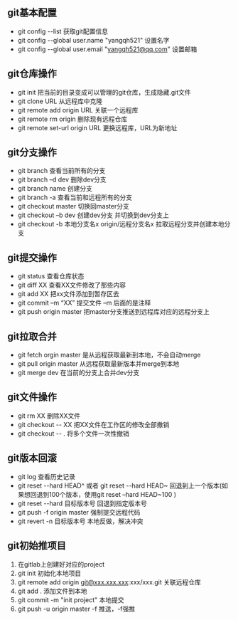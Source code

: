 ## git基本配置
* git config --list 获取git配置信息  
* git config --global user.name "yangqh521" 设置名字
* git config --global user.email "yangqh521@qq.com" 设置邮箱

## git仓库操作
* git init 把当前的目录变成可以管理的git仓库，生成隐藏.git文件
* git clone URL 从远程库中克隆
* git remote add origin URL 关联一个远程库
* git remote rm origin 删除现有远程仓库 
* git remote set-url origin URL 更换远程库，URL为新地址

## git分支操作
* git branch 查看当前所有的分支
* git branch –d dev 删除dev分支
* git branch name 创建分支
* git branch -a 查看当前和远程所有的分支
* git checkout master 切换回master分支
* git checkout –b dev  创建dev分支 并切换到dev分支上
* git checkout -b 本地分支名x origin/远程分支名x 拉取远程分支并创建本地分支

## git提交操作
* git status 查看仓库状态
* git diff  XX 查看XX文件修改了那些内容
* git add XX 把xx文件添加到暂存区去
* git commit –m “XX” 提交文件 –m 后面的是注释
* git push origin master 把master分支推送到远程库对应的远程分支上

## git拉取合并
* git fetch orgin master 是从远程获取最新到本地，不会自动merge
* git pull origin master 从远程获取最新版本并merge到本地
* git merge dev 在当前的分支上合并dev分支


## git文件操作
* git rm XX 删除XX文件
* git checkout -- XX 把XX文件在工作区的修改全部撤销
* git checkout -- . 将多个文件一次性撤销

## git版本回滚
* git log	查看历史记录
* git reset  --hard HEAD^ 或者 git reset --hard HEAD~ 回退到上一个版本(如果想回退到100个版本，使用git reset –hard HEAD~100 ) 
* git reset --hard 目标版本号 回退到指定版本号
* git push -f origin master 强制提交远程代码 
* git revert -n 目标版本号 本地反做，解决冲突

## git初始推项目
1. 在gitlab上创建好对应的project
2. git init 初始化本地项目
3. git remote add origin git@xxx.xxx.xxx:xxx/xxx.git 关联远程仓库
4. git add . 添加文件到本地
5. git commit -m "init project" 本地提交
6. git push -u origin master -f 推送，-f强推


